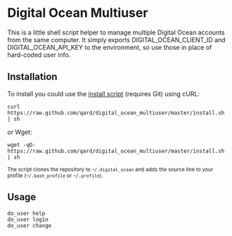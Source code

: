 # Digital Ocean Multiuser

This is a little shell script helper to manage multiple Digital Ocean accounts from the same computer. It simply exports DIGITAL_OCEAN_CLIENT_ID and DIGITAL_OCEAN_API_KEY to the environment, so use those in place of hard-coded user info.

## Installation

To install you could use the [install script](https://github.com/qard/digital_ocean_multiuser/blob/master/install.sh) (requires Git) using cURL:

	curl https://raw.github.com/qard/digital_ocean_multiuser/master/install.sh | sh

or Wget:

	wget -qO- https://raw.github.com/qard/digital_ocean_multiuser/master/install.sh | sh

<sub>The script clones the repository to `~/.digital_ocean` and adds the source line to your profile (`~/.bash_profile` or `~/.profile`).</sub>

## Usage

	do_user help
	do_user login
	do_user change
